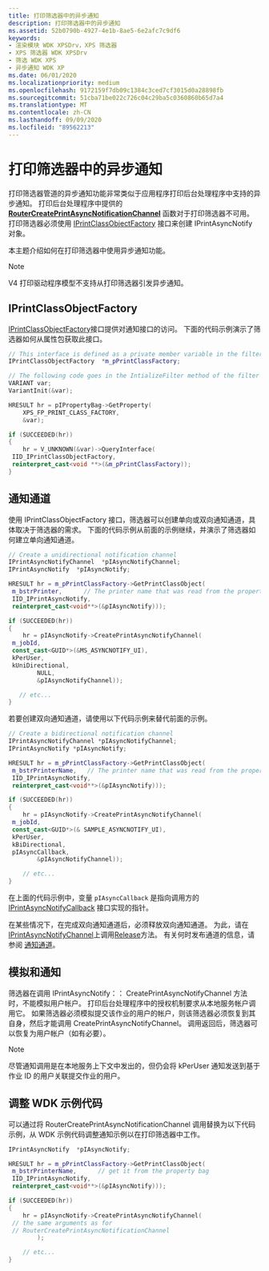 ```yaml
---
title: 打印筛选器中的异步通知
description: 打印筛选器中的异步通知
ms.assetid: 52b0790b-4927-4e1b-8ae5-6e2afc7c9df6
keywords:
- 渲染模块 WDK XPSDrv，XPS 筛选器
- XPS 筛选器 WDK XPSDrv
- 筛选 WDK XPS
- 异步通知 WDK XP
ms.date: 06/01/2020
ms.localizationpriority: medium
ms.openlocfilehash: 9172159f7db09c1384c3ced7cf3015d0a28898fb
ms.sourcegitcommit: 51cba71be022c726c04c29ba5c0360860b65d7a4
ms.translationtype: MT
ms.contentlocale: zh-CN
ms.lasthandoff: 09/09/2020
ms.locfileid: "89562213"
---
```

# <a name="asynchronous-notifications-in-print-filters"></a>打印筛选器中的异步通知

打印筛选器管道的异步通知功能非常类似于应用程序打印后台处理程序中支持的异步通知。 打印后台处理程序中提供的 [**RouterCreatePrintAsyncNotificationChannel**](/windows-hardware/drivers/ddi/prnasntp/nf-prnasntp-routercreateprintasyncnotificationchannel) 函数对于打印筛选器不可用。 打印筛选器必须使用 [IPrintClassObjectFactory](/windows-hardware/drivers/ddi/filterpipeline/nn-filterpipeline-iprintclassobjectfactory) 接口来创建 IPrintAsyncNotify 对象。

本主题介绍如何在打印筛选器中使用异步通知功能。

> [!NOTE]
> V4 打印驱动程序模型不支持从打印筛选器引发异步通知。

## <a name="iprintclassobjectfactory"></a>IPrintClassObjectFactory

[IPrintClassObjectFactory](/windows-hardware/drivers/ddi/filterpipeline/nn-filterpipeline-iprintclassobjectfactory)接口提供对通知接口的访问。 下面的代码示例演示了筛选器如何从属性包获取此接口。

```cpp
// This interface is defined as a private member variable in the filter class
IPrintClassObjectFactory  *m_pPrintClassFactory;

// The following code goes in the IntializeFilter method of the filter
VARIANT var;
VariantInit(&var);

HRESULT hr = pIPropertyBag->GetProperty(
    XPS_FP_PRINT_CLASS_FACTORY,
    &var);

if (SUCCEEDED(hr))
{
    hr = V_UNKNOWN(&var)->QueryInterface(
 IID_IPrintClassObjectFactory,
 reinterpret_cast<void **>(&m_pPrintClassFactory));
}
```

## <a name="notification-channel"></a>通知通道

使用 IPrintClassObjectFactory 接口，筛选器可以创建单向或双向通知通道，具体取决于筛选器的需求。 下面的代码示例从前面的示例继续，并演示了筛选器如何建立单向通知通道。

```cpp
// Create a unidirectional notification channel
IPrintAsyncNotifyChannel  *pIAsyncNotifyChannel;
IPrintAsyncNotify  *pIAsyncNotify;

HRESULT hr = m_pPrintClassFactory->GetPrintClassObject(
 m_bstrPrinter,      // The printer name that was read from the property bag
 IID_IPrintAsyncNotify,
 reinterpret_cast<void**>(&pIAsyncNotify)));

if (SUCCEEDED(hr))
{
    hr = pIAsyncNotify->CreatePrintAsyncNotifyChannel(
 m_jobId,
 const_cast<GUID*>(&MS_ASYNCNOTIFY_UI),
 kPerUser,
 kUniDirectional,
        NULL,
        &pIAsyncNotifyChannel));

   // etc...
}
```

若要创建双向通知通道，请使用以下代码示例来替代前面的示例。

```cpp
// Create a bidirectional notification channel
IPrintAsyncNotifyChannel *pIAsyncNotifyChannel;
IPrintAsyncNotify *pIAsyncNotify;

HRESULT hr = m_pPrintClassFactory->GetPrintClassObject(
 m_bstrPrinterName,   // The printer name that was read from the property bag
 IID_IPrintAsyncNotify,
 reinterpret_cast<void**>(&pIAsyncNotify)));

if (SUCCEEDED(hr))
{
    hr = pIAsyncNotify->CreatePrintAsyncNotifyChannel(
 m_jobId,
 const_cast<GUID*>(& SAMPLE_ASYNCNOTIFY_UI),
 kPerUser,
 kBiDirectional,
 pIAsyncCallback,
        &pIAsyncNotifyChannel));

    // etc...
}
```

在上面的代码示例中，变量 `pIAsyncCallback` 是指向调用方的 [IPrintAsyncNotifyCallback](/windows/win32/api/prnasnot/nn-prnasnot-iprintasyncnotifycallback) 接口实现的指针。

在某些情况下，在完成双向通知通道后，必须释放双向通知通道。 为此，请在[IPrintAsyncNotifyChannel](/windows/win32/api/prnasnot/nn-prnasnot-iprintasyncnotifychannel)上调用[Release](/windows/win32/api/prnasnot/nn-prnasnot-iprintasyncnotifychannel)方法。 有关何时发布通道的信息，请参阅 [通知通道](notification-channel.md)。

## <a name="impersonation-and-notification"></a>模拟和通知

筛选器在调用 IPrintAsyncNotify：： CreatePrintAsyncNotifyChannel 方法时，不能模拟用户帐户。 打印后台处理程序中的授权机制要求从本地服务帐户调用它。 如果筛选器必须模拟提交该作业的用户的帐户，则该筛选器必须恢复到其自身，然后才能调用 CreatePrintAsyncNotifyChannel。 调用返回后，筛选器可以恢复为用户帐户（如有必要）。

> [!NOTE]
> 尽管通知调用是在本地服务上下文中发出的，但仍会将 kPerUser 通知发送到基于作业 ID 的用户关联提交作业的用户。

## <a name="adapting-the-wdk-sample-code"></a>调整 WDK 示例代码

可以通过将 RouterCreatePrintAsyncNotificationChannel 调用替换为以下代码示例，从 WDK 示例代码调整通知示例以在打印筛选器中工作。

```cpp
IPrintAsyncNotify  *pIAsyncNotify;

HRESULT hr = m_pPrintClassFactory->GetPrintClassObject(
 m_bstrPrinterName,      // get it from the property bag
 IID_IPrintAsyncNotify,
 reinterpret_cast<void**>(&pIAsyncNotify)));

if (SUCCEEDED(hr))
{
    hr = pIAsyncNotify->CreatePrintAsyncNotifyChannel(
 // the same arguments as for
 // RouterCreatePrintAsyncNotificationChannel
        );

    // etc...
}
```